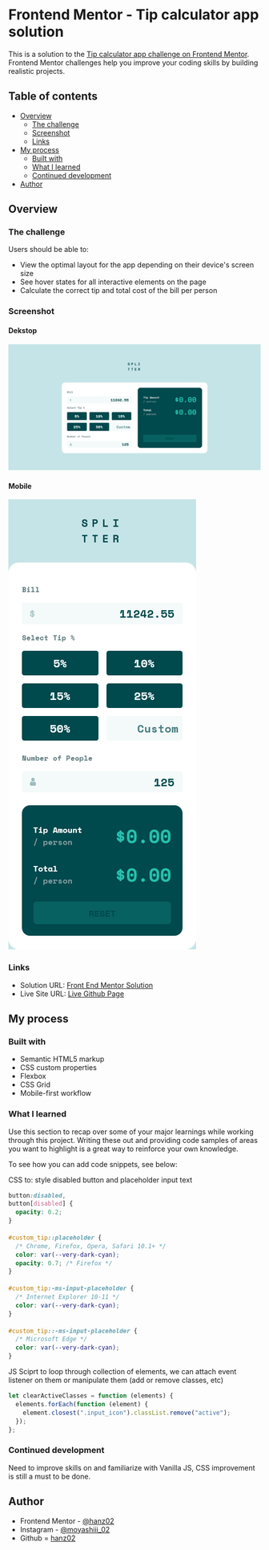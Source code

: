 # Frontend Mentor - Tip calculator app solution

This is a solution to the [Tip calculator app challenge on Frontend Mentor](https://www.frontendmentor.io/challenges/tip-calculator-app-ugJNGbJUX). Frontend Mentor challenges help you improve your coding skills by building realistic projects.

## Table of contents

- [Overview](#overview)
  - [The challenge](#the-challenge)
  - [Screenshot](#screenshot)
  - [Links](#links)
- [My process](#my-process)
  - [Built with](#built-with)
  - [What I learned](#what-i-learned)
  - [Continued development](#continued-development)
- [Author](#author)

## Overview

### The challenge

Users should be able to:

- View the optimal layout for the app depending on their device's screen size
- See hover states for all interactive elements on the page
- Calculate the correct tip and total cost of the bill per person

### Screenshot

#### Dekstop

![](screenshots/screenshot_desktop.png)

#### Mobile

![](screenshots/screenshot_mobile.png)

### Links

- Solution URL: [Front End Mentor Solution](https://www.frontendmentor.io/solutions/responsive-mobile-first-tip-calculator-app-css-html-vanilla-js-vGHTZkP16)
- Live Site URL: [Live Github Page](https://hanz02.github.io/bill-tip-calculator-app/)

## My process

### Built with

- Semantic HTML5 markup
- CSS custom properties
- Flexbox
- CSS Grid
- Mobile-first workflow

### What I learned

Use this section to recap over some of your major learnings while working through this project. Writing these out and providing code samples of areas you want to highlight is a great way to reinforce your own knowledge.

To see how you can add code snippets, see below:

CSS to: style disabled button and placeholder input text

```css
button:disabled,
button[disabled] {
  opacity: 0.2;
}

#custom_tip::placeholder {
  /* Chrome, Firefox, Opera, Safari 10.1+ */
  color: var(--very-dark-cyan);
  opacity: 0.7; /* Firefox */
}

#custom_tip:-ms-input-placeholder {
  /* Internet Explorer 10-11 */
  color: var(--very-dark-cyan);
}

#custom_tip::-ms-input-placeholder {
  /* Microsoft Edge */
  color: var(--very-dark-cyan);
}
```

JS Sciprt to loop through collection of elements, we can attach event listener on them or manipulate them (add or remove classes, etc)

```js
let clearActiveClasses = function (elements) {
  elements.forEach(function (element) {
    element.closest(".input_icon").classList.remove("active");
  });
};
```

### Continued development

Need to improve skills on and familiarize with Vanilla JS, CSS improvement is still a must to be done.

## Author

- Frontend Mentor - [@hanz02](https://www.frontendmentor.io/profile/hanz02)
- Instagram - [@moyashiii_02](https://www.instagram.com/moyashiii_02)
- Github = [hanz02](https://github.com/hanz02)

